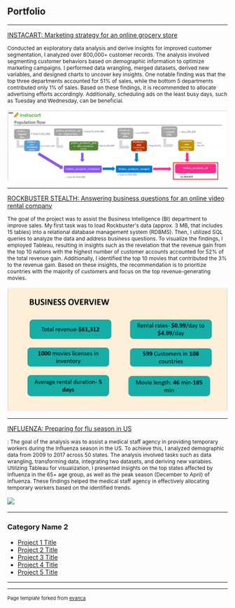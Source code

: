 ## Portfolio

---


[INSTACART: Marketing strategy for an online grocery store](/pdf/Instcart.pdf) <br>
<p style="font-size:12px"> Conducted an exploratory data analysis and derive insights for improved customer segmentation, I analyzed over 800,000+ customer records. The analysis involved segmenting customer behaviors based on demographic information to optimize marketing campaigns. I performed data wrangling, merged datasets, derived new variables, and designed charts to uncover key insights. One notable finding was that the top three departments accounted for 51% of sales, while the bottom 5 departments contributed only 1% of sales. Based on these findings, it is recommended to allocate advertising efforts accordingly. Additionally, scheduling ads on the least busy days, such as Tuesday and Wednesday, can be beneficial.
<br><br>
<img src="1.png?raw=true"/> </p>

---
[ROCKBUSTER STEALTH: Answering business questions for an online video rental company](/pdf/Rockbuster.pdf) <br>
<p style="font-size:12px"> The goal of the project was to assist the Business Intelligence (BI) department to improve sales. My first task was to load Rockbuster's data (approx. 3 MB, that includes 15 tables) into a relational database management system (RDBMS). Then, I utilized SQL queries to analyze the data and address business questions. To visualize the findings, I employed Tableau, resulting in insights such as the revelation that the revenue gain from the top 10 nations with the highest number of customer accounts accounted for 52% of the total revenue gain. Additionally, I identified the top 10 movies that contributed the 3% to the revenue gain. Based on these insights, the recommendation is to prioritize countries with the majority of customers and focus on the top revenue-generating movies.
<br><br>
<img src="3.png?raw=true"/>

---
[INFLUENZA: Preparing for flu season in US](http://example.com/) <br>
<p style="font-size:12px"> : The goal of the analysis was to assist a medical staff agency in providing temporary workers during the Influenza season in the US. To achieve this, I analyzed demographic data from 2009 to 2017 across 50 states. The analysis involved tasks such as data wrangling, transforming data, integrating two datasets, and deriving new variables. Utilizing Tableau for visualization, I presented insights on the top states affected by Influenza in the 65+ age group, as well as the peak season (December to April) of influenza. These findings helped the medical staff agency in effectively allocating temporary workers based on the identified trends.
<br><br>

<img src="images/dummy_thumbnail.jpg?raw=true"/>

---

### Category Name 2

- [Project 1 Title](http://example.com/)
- [Project 2 Title](http://example.com/)
- [Project 3 Title](http://example.com/)
- [Project 4 Title](http://example.com/)
- [Project 5 Title](http://example.com/)

---




---
<p style="font-size:11px">Page template forked from <a href="https://github.com/evanca/quick-portfolio">evanca</a></p>
<!-- Remove above link if you don't want to attibute -->
